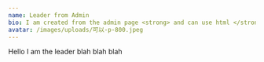 ```yaml
---
name: Leader from Admin
bio: I am created from the admin page <strong> and can use html </strong>
avatar: /images/uploads/可以-p-800.jpeg
---
```

Hello I am the leader blah blah blah
